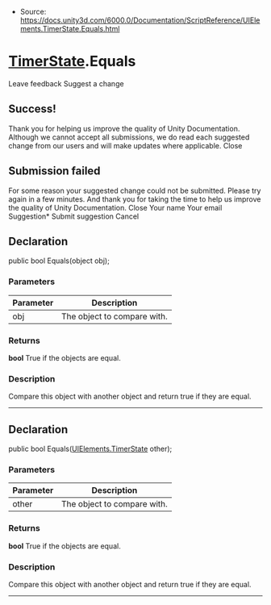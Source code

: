 * Source: https://docs.unity3d.com/6000.0/Documentation/ScriptReference/UIElements.TimerState.Equals.html

#  [TimerState](https://docs.unity3d.com/6000.0/Documentation/ScriptReference/UIElements.TimerState.html).Equals
Leave feedback
Suggest a change
## Success!
Thank you for helping us improve the quality of Unity Documentation. Although we cannot accept all submissions, we do read each suggested change from our users and will make updates where applicable.
Close
## Submission failed
For some reason your suggested change could not be submitted. Please <a>try again</a> in a few minutes. And thank you for taking the time to help us improve the quality of Unity Documentation.
Close
Your name Your email Suggestion* Submit suggestion
Cancel
## Declaration
public bool Equals(object obj); 
### Parameters
Parameter | Description  
---|---  
obj | The object to compare with.  
### Returns
**bool** True if the objects are equal. 
### Description
Compare this object with another object and return true if they are equal. 
* * *
## Declaration
public bool Equals([UIElements.TimerState](https://docs.unity3d.com/6000.0/Documentation/ScriptReference/UIElements.TimerState.html) other); 
### Parameters
Parameter | Description  
---|---  
other | The object to compare with.  
### Returns
**bool** True if the objects are equal. 
### Description
Compare this object with another object and return true if they are equal. 
* * *
